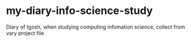 # my-diary-info-science-study
Diary of tgosh, when studying computing infomation science, collect from vary project file
